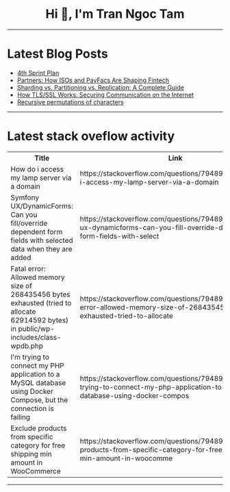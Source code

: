 <h1 align="center">Hi 👋, I'm Tran Ngoc Tam</h1>

---

# Latest Blog Posts 
<!-- BLOG-POST-LIST:START -->
- [4th Sprint Plan](https://dev.to/aldrin312/4th-sprint-plan-2f0k)
- [Partners: How ISOs and PayFacs Are Shaping Fintech](https://dev.to/rapyd/partners-how-isos-and-payfacs-are-shaping-fintech-1hk1)
- [Sharding vs. Partitioning vs. Replication: A Complete Guide](https://dev.to/devcorner/sharding-vs-partitioning-vs-replication-a-complete-guide-17b2)
- [How TLS/SSL Works: Securing Communication on the Internet](https://dev.to/devcorner/how-tlsssl-works-securing-communication-on-the-internet-2eae)
- [Recursive permutations of characters](https://dev.to/jacopo/recursive-permutations-of-characters-4kj5)
<!-- BLOG-POST-LIST:END -->

---

# Latest stack oveflow activity
<table>
  <tr><th>Title</th><th>Link</th></tr>
  <!-- STACKOVERFLOW:START --><tr><td>How do i access my lamp server via a domain</td><td>https://stackoverflow.com/questions/79489896/how-do-i-access-my-lamp-server-via-a-domain</td></tr><tr><td>Symfony UX/DynamicForms: Can you fill/override dependent form fields with selected data when they are added</td><td>https://stackoverflow.com/questions/79489848/symfony-ux-dynamicforms-can-you-fill-override-dependent-form-fields-with-select</td></tr><tr><td>Fatal error: Allowed memory size of 268435456 bytes exhausted &lpar;tried to allocate 62914592 bytes&rpar; in public/wp-includes/class-wpdb.php</td><td>https://stackoverflow.com/questions/79489765/fatal-error-allowed-memory-size-of-268435456-bytes-exhausted-tried-to-allocate</td></tr><tr><td>I&#39;m trying to connect my PHP application to a MySQL database using Docker Compose, but the connection is failing</td><td>https://stackoverflow.com/questions/79489714/im-trying-to-connect-my-php-application-to-a-mysql-database-using-docker-compos</td></tr><tr><td>Exclude products from specific category for free shipping min amount in WooCommerce</td><td>https://stackoverflow.com/questions/79489450/exclude-products-from-specific-category-for-free-shipping-min-amount-in-woocomme</td></tr><!-- STACKOVERFLOW:END -->
</table>

---


